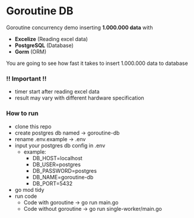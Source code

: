 # Goroutine DB

Goroutine concurrency demo inserting **1.000.000 data**  with 
- **Excelize** (Reading excel data)
- **PostgreSQL** (Database)
- **Gorm** (ORM)

You are going to see how fast it takes to insert 1.000.000 data to database

### !! Important !!
- timer start after reading excel data
- result may vary with different hardware specification

### How to run
- clone this repo
- create postgres db named -> goroutine-db
- rename .env.example -> .env
- input your postgres db config in .env
    - example:
        - DB_HOST=localhost
        - DB_USER=postgres
        - DB_PASSWORD=postgres
        - DB_NAME=goroutine-db
        - DB_PORT=5432
- go mod tidy
- run code
    - Code with goroutine -> go run main.go
    - Code without goroutine -> go run single-worker/main.go